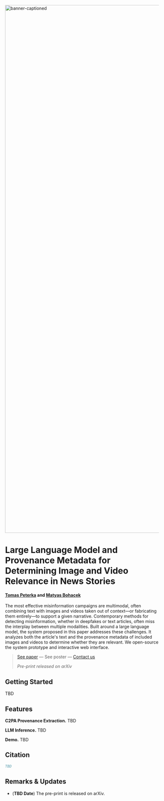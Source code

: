 <img width="1727" alt="banner-captioned" src="https://github.com/user-attachments/assets/b6d604c8-ba43-44d9-bb59-49f9a8376415" />

# Large Language Model and Provenance Metadata for Determining Image and Video Relevance in News Stories

#### [Tomas Peterka]() and [Matyas Bohacek](https://www.matyasbohacek.com)

The most effective misinformation campaigns are multimodal, often combining text with images and videos taken out of context—or fabricating them entirely—to support a given narrative. Contemporary methods for detecting misinformation, whether in deepfakes or text articles, often miss the interplay between multiple modalities. Built around a large language model, the system proposed in this paper addresses these challenges. It analyzes both the article's text and the provenance metadata of included images and videos to determine whether they are relevant. We open-source the system prototype and interactive web interface.

> [See paper]() — See poster — [Contact us](mailto:maty-at-stanford-dot-edu)
> 
> _Pre-print released on arXiv_

## Getting Started

TBD

## Features

**C2PA Provenance Extraction.** TBD

**LLM Inference.** TBD

**Demo.** TBD

## Citation

```bibtex
TBD
```

## Remarks & Updates

- (**TBD Date**) The pre-print is released on arXiv.
